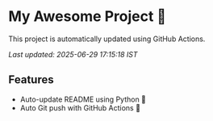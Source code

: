 # My Awesome Project 🚀

This project is automatically updated using GitHub Actions.

_Last updated: 2025-06-29 17:15:18 IST_

## Features
- Auto-update README using Python 🐍
- Auto Git push with GitHub Actions 🤖
